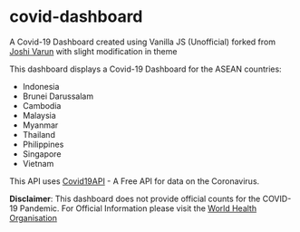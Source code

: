 # covid-dashboard
A Covid-19 Dashboard created using Vanilla JS (Unofficial) forked from [Joshi Varun](https://github.com/joshvarun/covid-dashboard) with slight modification in theme

This dashboard displays a Covid-19 Dashboard for the ASEAN countries:

  - Indonesia
  - Brunei Darussalam
  - Cambodia
  - Malaysia
  - Myanmar
  - Thailand
  - Philippines
  - Singapore
  - Vietnam
  
This API uses [Covid19API](https://covid19api.com/) - A Free API for data on the Coronavirus.

**Disclaimer**: This dashboard does not provide official counts for the COVID-19 Pandemic. For Official Information please visit the [World Health Organisation](https://www.who.int/)
